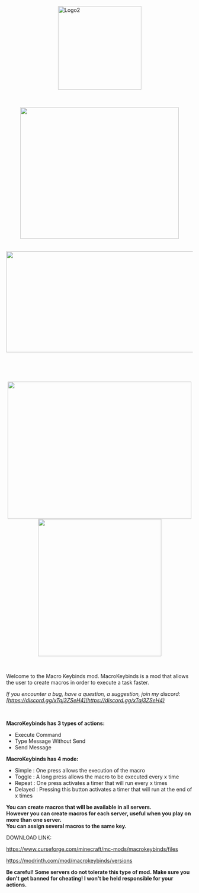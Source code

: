 <img src="https://i.imgur.com/Lsdwmcr.png" alt="Logo2" width="225" height="225" style="display: block; margin: 0 auto">

<br></br>
<img src="https://i.imgur.com/ZjUwRDb.png" width="428" height="354" style="display: block; margin: 0 auto">
<br></br>
<img src="https://i.imgur.com/Be0lpIW.png" width="526" height="272" style="display: block; margin: 0 auto">
<br></br>

  
<div>
<img src="https://i.imgur.com/UxBjFfv.png" width="496" height="370" style="display: block; margin: 0 auto">

<img src="https://i.imgur.com/eNXK4lr.png" width="333" height="370" style="display: block; margin: 0 auto">
</div>

 

Welcome to the Macro Keybinds mod. MacroKeybinds is a mod that allows the user to create macros in order to execute a task faster.

  
_If you encounter a bug, have a question, a suggestion, join my discord: [https://discord.gg/xTqj3ZSeH4](https://discord.gg/xTqj3ZSeH4)_

 

  
**__MacroKeybinds has 3 types of actions:__**  
  

*   Execute Command
*   Type Message Without Send
*   Send Message

  
__**MacroKeybinds has 4 mode:**__  
  

*   Simple : One press allows the execution of the macro
*   Toggle : A long press allows the macro to be executed every x time
*   Repeat : One press activates a timer that will run every x times
*   Delayed : Pressing this button activates a timer that will run at the end of x times

  
  
  
**You can create macros that will be available in all servers.**  
**However you can create macros for each server, useful when you play on more than one server.**  
**You can assign several macros to the same key.**

DOWNLOAD LINK:

https://www.curseforge.com/minecraft/mc-mods/macrokeybinds/files

https://modrinth.com/mod/macrokeybinds/versions

**Be careful! Some servers do not tolerate this type of mod. Make sure you don't get banned for cheating! I won't be held responsible for your actions.**


